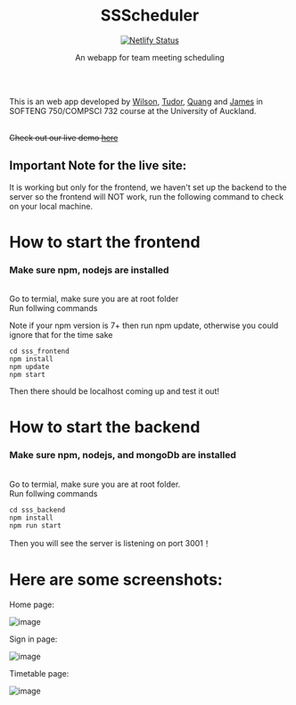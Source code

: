 <div align="center">
    <h1>SSScheduler</h1>
</div>
<div align="center">

[![Netlify Status][netlify-badge]][netlify-url]

An webapp for team meeting scheduling

</div>


[netlify-url]: https://ssscheduler.netlify.app/
[netlify-badge]: https://img.shields.io/netlify/93001eba-3346-4c09-92cd-6ac7e8b579a4?style=for-the-badge
[comment]: <> ([netlify-badge]: https://api.netlify.com/api/v1/badges/93001eba-3346-4c09-92cd-6ac7e8b579a4/deploy-status)


<br><br>


This is an web app developed by [Wilson](https://github.com/WilsonBaker), [Tudor](https://github.com/PisuCat), [Quang](https://github.com/femmon) and [James](https://github.com/jameszu) in SOFTENG 750/COMPSCI 732 course at the University of Auckland. <br><br>

~~Check out our live demo [here](https://ssscheduler.netlify.app/)~~<br>
## Important Note for the live site:
It is working but only for the frontend, we haven't set up the backend to the server so the frontend will NOT work, run the following command to check on your local machine. 

# How to start the frontend

### Make sure npm, nodejs are installed

<br>
Go to termial, make sure you are at root folder<br>
Run follwing commands <br>

Note if your npm version is 7+ then run npm update, otherwise you could ignore that for the time sake<br>
```
cd sss_frontend
npm install 
npm update
npm start
```

Then there should be localhost coming up and test it out!

# How to start the backend

### Make sure npm, nodejs, and mongoDb are installed

<br>
Go to termial, make sure you are at root folder. <br>
Run follwing commands <br>

```
cd sss_backend
npm install
npm run start
```
Then you will see the server is listening on port 3001！

# Here are some screenshots:
Home page:

![image](https://user-images.githubusercontent.com/41566813/117571514-fa395d80-b122-11eb-9a95-86c722696d9a.png)

Sign in page:

![image](https://user-images.githubusercontent.com/41566813/117571526-09b8a680-b123-11eb-82e4-0b3cdd7732a5.png)


Timetable page:

![image](https://user-images.githubusercontent.com/41566813/117571791-1f7a9b80-b124-11eb-885d-26134537ade0.png)

